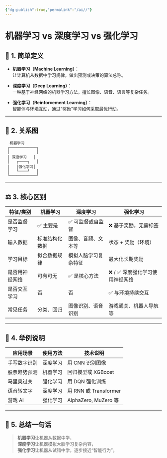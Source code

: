 ```yaml
---
{"dg-publish":true,"permalink":"/ai//"}
---
```



# 机器学习 vs 深度学习 vs 强化学习

## 🧠 1. 简单定义

- **机器学习（Machine Learning）**：  
  让计算机从数据中学习规律，做出预测或决策的算法总称。

- **深度学习（Deep Learning）**：  
  一种基于神经网络的机器学习方法，擅长图像、语音、语言等复杂任务。

- **强化学习（Reinforcement Learning）**：  
  智能体与环境互动，通过“奖励”学习如何采取最优行动。

---

## 🧬 2. 关系图
      机器学习
     ┌────────────┐
     │            │
     │ 深度学习   │
     │   ┌────┐   │
     │   │强化学习│
     │   └────┘   │
     └────────────┘
---

## ⚖️ 3. 核心区别

| 特征/类别         | 机器学习       | 深度学习             | 强化学习                     |
|------------------|----------------|----------------------|------------------------------|
| 是否监督学习     | ✅ 主要是      | ✅ 可监督或自监督     | ❌ 基于奖励，无需标签         |
| 输入数据         | 标准结构化数据 | 图像、音频、文本等    | 状态 + 奖励（环境）           |
| 学习目标         | 拟合数据规律   | 模拟人脑学习复杂特征  | 最大化长期奖励                |
| 是否用神经网络   | 可有可无       | ✅ 是核心方法         | ❌ / ✅ 深度强化学习使用神经网络 |
| 是否交互学习     | 否             | 否                    | ✅ 与环境持续交互              |
| 常见任务         | 分类、回归     | 图像识别、语音识别    | 游戏通关、机器人导航等        |

---

## 🧪 4. 举例说明

| 应用场景       | 使用方法       | 技术说明                |
|----------------|----------------|--------------------------|
| 手写数字识别   | 深度学习       | 用 CNN 识别图像          |
| 股票趋势预测   | 机器学习       | 回归模型或 XGBoost       |
| 马里奥过关     | 强化学习       | 用 DQN 强化训练           |
| 语音转文字     | 深度学习       | 用 RNN 或 Transformer    |
| 游戏 AI        | 强化学习       | AlphaZero, MuZero 等     |

---

## 🎯 5. 总结一句话

> **机器学习**让机器从数据中学，  
> **深度学习**让机器模拟大脑学习复杂内容，  
> **强化学习**让机器从试错中学，逐步接近“智能行为”。
> 